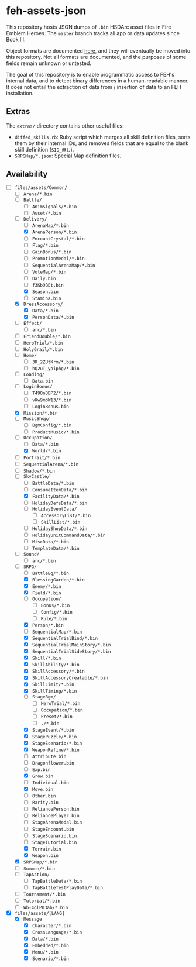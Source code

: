 # feh-assets-json

This repository hosts JSON dumps of `.bin` HSDArc asset files in Fire Emblem
Heroes. The `master` branch tracks all app or data updates since Book III.

Object formats are documented [here][re-notes], and they will eventually be
moved into this repository. Not all formats are documented, and the purposes of
some fields remain unknown or untested.

The goal of this repository is to enable programmatic access to FEH's internal
data, and to detect binary differences in a human-readable manner. It does not
entail the extraction of data from / insertion of data to an FEH installation.

## Extras

The `extras/` directory contains other useful files:

* `diffed_skills.rb`: Ruby script which merges all skill definition files, sorts
  them by their internal IDs, and removes fields that are equal to the blank
  skill definition (`SID_無し`).
* `SRPGMap/*.json`: Special Map definition files.

## Availability

* [ ] `files/assets/Common/`
  * [ ] `Arena/*.bin`
  * [ ] `Battle/`
    * [ ] `AnimSignals/*.bin`
    * [ ] `Asset/*.bin`
  * [ ] `Delivery/`
    * [ ] `ArenaMap/*.bin`
    * [x] `ArenaPerson/*.bin`
    * [ ] `EncountCrystal/*.bin`
    * [ ] `Flag/*.bin`
    * [ ] `GainBonus/*.bin`
    * [ ] `PromotionMedal/*.bin`
    * [ ] `SequentialArenaMap/*.bin`
    * [ ] `VoteMap/*.bin`
    * [ ] `Daily.bin`
    * [ ] `f3Kb9BEt.bin`
    * [x] `Season.bin`
    * [ ] `Stamina.bin`
  * [x] `DressAccessory/`
    * [x] `Data/*.bin`
    * [x] `PersonData/*.bin`
  * [ ] `Effect/`
    * [ ] `arc/*.bin`
  * [ ] `FriendDouble/*.bin`
  * [ ] `HeroTrial/*.bin`
  * [ ] `HolyGrail/*.bin`
  * [ ] `Home/`
    * [ ] `3R_2ZUtKrm/*.bin`
    * [ ] `hQ2uT_yaiphg/*.bin`
  * [ ] `Loading/`
    * [ ] `Data.bin`
  * [ ] `LoginBonus/`
    * [ ] `T49QnDBP2/*.bin`
    * [ ] `vKw9mbW13/*.bin`
    * [ ] `LoginBonus.bin`
  * [x] `Mission/*.bin`
  * [ ] `MusicShop/`
    * [ ] `BgmConfig/*.bin`
    * [ ] `ProductMusic/*.bin`
  * [ ] `Occupation/`
    * [ ] `Data/*.bin`
    * [x] `World/*.bin`
  * [ ] `Portrait/*.bin`
  * [ ] `SequentialArena/*.bin`
  * [ ] `Shadow/*.bin`
  * [ ] `SkyCastle/`
    * [ ] `BattleData/*.bin`
    * [ ] `ConsumeItemData/*.bin`
    * [x] `FacilityData/*.bin`
    * [ ] `HolidayDefsData/*.bin`
    * [ ] `HolidayEventData/`
      * [ ] `AccessoryList/*.bin`
      * [ ] `SkillList/*.bin`
    * [ ] `HolidayShopData/*.bin`
    * [ ] `HolidayUnitCommandData/*.bin`
    * [ ] `MiscData/*.bin`
    * [ ] `TemplateData/*.bin`
  * [ ] `Sound/`
    * [ ] `arc/*.bin`
  * [ ] `SRPG/`
    * [ ] `BattleBg/*.bin`
    * [x] `BlessingGarden/*.bin`
    * [x] `Enemy/*.bin`
    * [x] `Field/*.bin`
    * [ ] `Occupation/`
      * [ ] `Bonus/*.bin`
      * [ ] `Config/*.bin`
      * [ ] `Rule/*.bin`
    * [x] `Person/*.bin`
    * [ ] `SequentialMap/*.bin`
    * [x] `SequentialTrialBind/*.bin`
    * [x] `SequentialTrialMainStory/*.bin`
    * [x] `SequentialTrialSideStory/*.bin`
    * [x] `Skill/*.bin`
    * [x] `SkillAbility/*.bin`
    * [x] `SkillAccessory/*.bin`
    * [x] `SkillAccessoryCreatable/*.bin`
    * [x] `SkillLimit/*.bin`
    * [x] `SkillTiming/*.bin`
    * [ ] `StageBgm/`
      * [ ] `HeroTrial/*.bin`
      * [ ] `Occupation/*.bin`
      * [ ] `Preset/*.bin`
      * [ ] `./*.bin`
    * [x] `StageEvent/*.bin`
    * [x] `StagePuzzle/*.bin`
    * [x] `StageScenario/*.bin`
    * [x] `WeaponRefine/*.bin`
    * [ ] `Attribute.bin`
    * [ ] `Dragonflower.bin`
    * [ ] `Exp.bin`
    * [x] `Grow.bin`
    * [ ] `Individual.bin`
    * [x] `Move.bin`
    * [ ] `Other.bin`
    * [ ] `Rarity.bin`
    * [ ] `ReliancePerson.bin`
    * [ ] `ReliancePlayer.bin`
    * [ ] `StageArenaMedal.bin`
    * [ ] `StageEncount.bin`
    * [ ] `StageScenario.bin`
    * [ ] `StageTutorial.bin`
    * [x] `Terrain.bin`
    * [x] `Weapon.bin`
  * [x] `SRPGMap/*.bin`
  * [ ] `Summon/*.bin`
  * [ ] `TapAction/`
    * [ ] `TapBattleData/*.bin`
    * [ ] `TapBattleTestPlayData/*.bin`
  * [ ] `Tournament/*.bin`
  * [ ] `Tutorial/*.bin`
  * [ ] `Wb-4glP03ab/*.bin`
* [x] `files/assets/[LANG]`
  * [x] `Message`
    * [x] `Character/*.bin`
    * [x] `CrossLanguage/*.bin`
    * [x] `Data/*.bin`
    * [x] `Embedded/*.bin`
    * [x] `Menu/*.bin`
    * [x] `Scenario/*.bin`

[re-notes]: https://feheroes.gamepedia.com/User:HertzDevil/Reverse-engineering_notes
